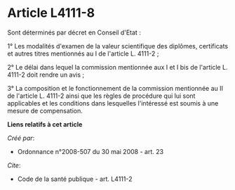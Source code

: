 # Article L4111-8

Sont déterminés par décret en Conseil d'Etat : 

1° Les modalités d'examen de la valeur scientifique des diplômes, certificats et autres titres mentionnés au I de l'article
L. 4111-2 ; 

2° Le délai dans lequel la commission mentionnée aux I et I bis de l'article L. 4111-2 doit rendre un avis ; 

3° La composition et le fonctionnement de la commission mentionnée au II de l'article L. 4111-2 ainsi que les règles de
procédure qui lui sont applicables et les conditions dans lesquelles l'intéressé est soumis à une mesure de compensation.

**Liens relatifs à cet article**

_Créé par_:

  - Ordonnance n°2008-507 du 30 mai 2008 - art. 23

_Cite_:

  - Code de la santé publique - art. L4111-2
